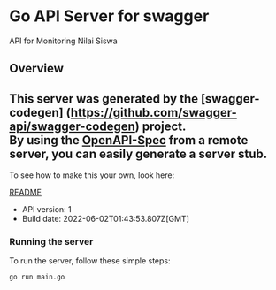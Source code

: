 # Go API Server for swagger

API for Monitoring Nilai Siswa

## Overview
This server was generated by the [swagger-codegen]
(https://github.com/swagger-api/swagger-codegen) project.  
By using the [OpenAPI-Spec](https://github.com/OAI/OpenAPI-Specification) from a remote server, you can easily generate a server stub.  
-

To see how to make this your own, look here:

[README](https://github.com/swagger-api/swagger-codegen/blob/master/README.md)

- API version: 1
- Build date: 2022-06-02T01:43:53.807Z[GMT]


### Running the server
To run the server, follow these simple steps:

```
go run main.go
```

